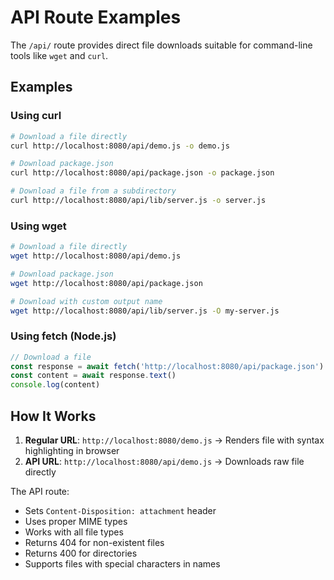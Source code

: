 # API Route Examples

The `/api/` route provides direct file downloads suitable for command-line tools like `wget` and `curl`.

## Examples

### Using curl

```bash
# Download a file directly
curl http://localhost:8080/api/demo.js -o demo.js

# Download package.json
curl http://localhost:8080/api/package.json -o package.json

# Download a file from a subdirectory
curl http://localhost:8080/api/lib/server.js -o server.js
```

### Using wget

```bash
# Download a file directly
wget http://localhost:8080/api/demo.js

# Download package.json
wget http://localhost:8080/api/package.json

# Download with custom output name
wget http://localhost:8080/api/lib/server.js -O my-server.js
```

### Using fetch (Node.js)

```javascript
// Download a file
const response = await fetch('http://localhost:8080/api/package.json')
const content = await response.text()
console.log(content)
```

## How It Works

1. **Regular URL**: `http://localhost:8080/demo.js` → Renders file with syntax highlighting in browser
2. **API URL**: `http://localhost:8080/api/demo.js` → Downloads raw file directly

The API route:
- Sets `Content-Disposition: attachment` header
- Uses proper MIME types
- Works with all file types
- Returns 404 for non-existent files
- Returns 400 for directories
- Supports files with special characters in names
